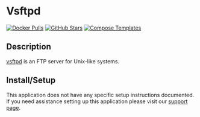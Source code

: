 # Vsftpd

[![Docker Pulls](https://img.shields.io/docker/pulls/fauria/vsftpd?style=flat-square&color=607D8B&label=docker%20pulls&logo=docker)](https://hub.docker.com/r/fauria/vsftpd)
[![GitHub Stars](https://img.shields.io/github/stars/fauria/docker-vsftpd?style=flat-square&color=607D8B&label=github%20stars&logo=github)](https://github.com/fauria/docker-vsftpd)
[![Compose Templates](https://img.shields.io/static/v1?style=flat-square&color=607D8B&label=compose&message=templates)](https://github.com/GhostWriters/DockSTARTer/tree/master/compose/.apps/vsftpd)

## Description

[vsftpd](https://security.appspot.com/vsftpd.html) is an FTP server for Unix-like systems.

## Install/Setup

This application does not have any specific setup instructions documented. If you need assistance setting up this application please visit our [support page](https://dockstarter.com/basics/support/).
